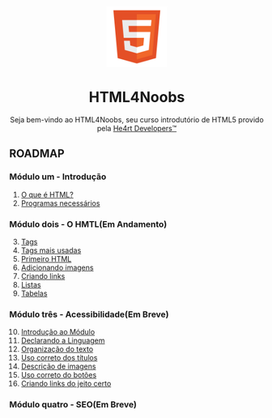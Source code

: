 <p align="center">
  <img src="/images//html.png" alt="HTML Logo" width="120px">
</p>
<h1 align="center">HTML4Noobs</h1>
<p align="center">Seja bem-vindo ao HTML4Noobs, seu curso introdutório de HTML5 provido pela <a href="https://heartdevs.com/" target="_blank">He4rt Developers&trade;</a></p>

<h2>ROADMAP</h2>
<h3>Módulo um - Introdução</h3>
  <ol type="1">
   <li>
      <a href="/introducao/o-que-e-html.md">O que é HTML?</a>
   </li>
   <li>
      <a href="/introducao/programas-necessarios.md">Programas necessários</a>
   </li>
   </ol>
<h3>Módulo dois - O HMTL(Em Andamento)</h3>
  <ol type="1" start="3">
    <li>
     <a href="/modulodois/tags.md">Tags</a>
    </li>
    <li>
     <a href="/modulodois/tags-mais-usadas.md">Tags mais usadas</a>
    </li>
    <li>
     <a href="/modulodois/primeiro-html.md">Primeiro HTML</a>
    </li>
    <li>
      <a href="/modulodois/adicionando-imagens.md">Adicionando imagens</a>
    </li>
    <li>
      <a href="/modulodois/criando-link.md">Criando links</a>  
    </li>
    <li>
      <a href="/modulodois/listas.md">Listas</a>
    </li>
    <li>
      <a href="/modulodois/tabelas.md">Tabelas</a>
    </li>
  </ol>
<h3>Módulo três - Acessibilidade(Em Breve)</h3>
  <ol type="1" start="10">
    <li>
      <a href="/modulotres/introducao-ao-modulo.md">Introdução ao Módulo</a>  
    </li>
    <li>
      <a href="/modulotres/declarando-a-linguagem.md">Declarando a Linguagem</a>
    </li>
    <li>
      <a href="/modulotres/organizando-o-texto.md">Organização do texto</a>
    </li>
    <li>
      <a href="/modulotres/uso-correto-dos-titulos.md">Uso correto dos títulos</a>
    </li>
    <li>
      <a href="/modulotres/descricao-de-imagens.md">Descrição de imagens</a>
    </li>
    <li>
      <a href="/modulotres/uso-correto-de-botoes.md">Uso correto do botões</a>
    </li>
    <li>
      <a href="/modulotres/link-certo.md">Criando links do jeito certo</a>
    </li>
  </ol>
<h3>Módulo quatro - SEO(Em Breve)</h3>
       
